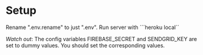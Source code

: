 # Setup
Rename ".env.rename" to just ".env".
Run server with ´´´heroku local´´

*Watch out*: The config variables FIREBASE_SECRET and SENDGRID_KEY are set to dummy values. You should set the corresponding values.